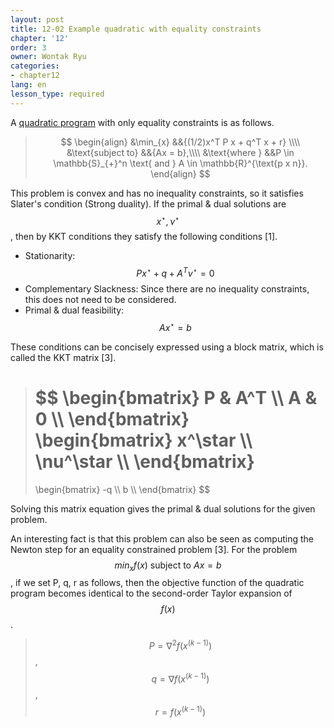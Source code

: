 ```yaml
---
layout: post
title: 12-02 Example quadratic with equality constraints
chapter: '12'
order: 3
owner: Wontak Ryu
categories:
- chapter12
lang: en
lesson_type: required
---
```


<script type="text/x-mathjax-config">
MathJax.Hub.Config({
    displayAlign: "center"
});
</script>

A [quadratic program]() with only equality constraints is as follows.
>$$
>\begin{align}
>    &\min_{x} &&{(1/2)x^T P x + q^T x + r} \\\\
>    &\text{subject to} &&{Ax = b},\\\\
>&\text{where } &&P \in \mathbb{S}_{+}^n \text{ and } A \in \mathbb{R}^{\text{p x n}}.
>\end{align}
>$$

This problem is convex and has no inequality constraints, so it satisfies Slater's condition (Strong duality). If the primal & dual solutions are $$x^\star, \nu^\star$$, then by KKT conditions they satisfy the following conditions [1].

* Stationarity: $$Px^\star + q + A^T\nu^\star = 0$$
* Complementary Slackness: Since there are no inequality constraints, this does not need to be considered.
* Primal & dual feasibility: $$Ax^\star = b$$

These conditions can be concisely expressed using a block matrix, which is called the KKT matrix [3].
> $$
> \begin{bmatrix}
>     P       & A^T  \\\\
>     A       & 0  \\\\
> \end{bmatrix}
> \begin{bmatrix}
>     x^\star  \\\\
>     \nu^\star  \\\\
> \end{bmatrix}
> =
> \begin{bmatrix}
>     -q  \\\\
>     b  \\\\
> \end{bmatrix}
> $$

Solving this matrix equation gives the primal & dual solutions for the given problem.

An interesting fact is that this problem can also be seen as computing the Newton step for an equality constrained problem [3]. For the problem $$min_x f(x) \text{ subject to } Ax = b$$, if we set P, q, r as follows, then the objective function of the quadratic program becomes identical to the second-order Taylor expansion of $$f(x)$$.<br/>
> $$P = \nabla^2 f(x^{(k-1)})$$, $$q = \nabla f(x^{(k-1)})$$, $$r = f(x^{(k-1)})$$